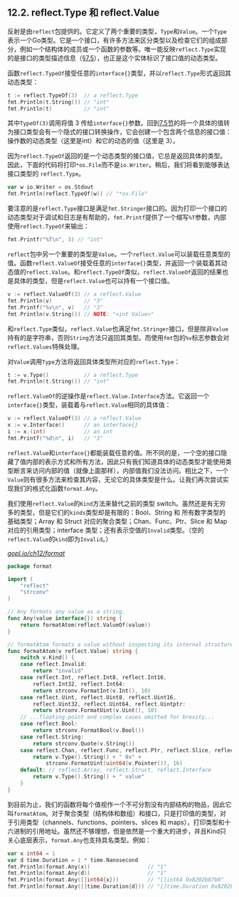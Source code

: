 ## 12.2. reflect.Type 和 reflect.Value

反射是由`reflect`包提供的。它定义了两个重要的类型，`Type`和`Value`。一个`Type`表示一个Go类型。它是一个接口，有许多方法来区分类型以及检查它们的组成部分，例如一个结构体的成员或一个函数的参数等。唯一能反映`reflect.Type`实现的是接口的类型描述信息（[§7.5](7.5.%20接口值)），也正是这个实体标识了接口值的动态类型。

函数`reflect.TypeOf`接受任意的`interface{}`类型，并以`reflect.Type`形式返回其动态类型：

```Go
t := reflect.TypeOf(3)  // a reflect.Type
fmt.Println(t.String()) // "int"
fmt.Println(t)          // "int"
```

其中`TypeOf(3)`调用将值 3 传给`interface{}`参数。回到[7.5节](7.5.%20接口值)的将一个具体的值转为接口类型会有一个隐式的接口转换操作，它会创建一个包含两个信息的接口值：操作数的动态类型（这里是int）和它的动态的值（这里是 3）。

因为`reflect.TypeOf`返回的是一个动态类型的接口值，它总是返回具体的类型。因此，下面的代码将打印`*os.File`而不是`io.Writer`。稍后，我们将看到能够表达接口类型的 `reflect.Type`。

```Go
var w io.Writer = os.Stdout
fmt.Println(reflect.TypeOf(w)) // "*os.File"
```

要注意的是`reflect.Type`接口是满足`fmt.Stringer`接口的。因为打印一个接口的动态类型对于调试和日志是有帮助的，`fmt.Printf`提供了一个缩写`%T`参数，内部使用`reflect.TypeOf`来输出：

```Go
fmt.Printf("%T\n", 3) // "int"
```

`reflect`包中另一个重要的类型是`Value`。一个`reflect.Value`可以装载任意类型的值。函数`reflect.ValueOf`接受任意的`interface{}`类型，并返回一个装载着其动态值的`reflect.Value`。和`reflect.TypeOf`类似，`reflect.ValueOf`返回的结果也是具体的类型，但是`reflect.Value`也可以持有一个接口值。

```Go
v := reflect.ValueOf(3) // a reflect.Value
fmt.Println(v)          // "3"
fmt.Printf("%v\n", v)   // "3"
fmt.Println(v.String()) // NOTE: "<int Value>"
```

和`reflect.Type`类似，`reflect.Value`也满足`fmt.Stringer`接口，但是除非`Value`持有的是字符串，否则`String`方法只返回其类型。而使用`fmt`包的`%v`标志参数会对`reflect.Values`特殊处理。

对`Value`调用`Type`方法将返回具体类型所对应的`reflect.Type`：

```Go
t := v.Type()           // a reflect.Type
fmt.Println(t.String()) // "int"
```

`reflect.ValueOf`的逆操作是`reflect.Value.Interface`方法。它返回一个`interface{}`类型，装载着与`reflect.Value`相同的具体值：

```Go
v := reflect.ValueOf(3) // a reflect.Value
x := v.Interface()      // an interface{}
i := x.(int)            // an int
fmt.Printf("%d\n", i)   // "3"
```

`reflect.Value`和`interface{}`都能装载任意的值。所不同的是，一个空的接口隐藏了值内部的表示方式和所有方法，因此只有我们知道具体的动态类型才能使用类型断言来访问内部的值（就像上面那样），内部值我们没法访问。相比之下，一个`Value`则有很多方法来检查其内容，无论它的具体类型是什么。让我们再次尝试实现我们的格式化函数`format.Any`。

我们使用`reflect.Value`的`Kind`方法来替代之前的类型 switch。虽然还是有无穷多的类型，但是它们的`kinds`类型却是有限的：Bool、String 和 所有数字类型的基础类型；Array 和 Struct 对应的聚合类型；Chan、Func、Ptr、Slice 和 Map 对应的引用类型；interface 类型；还有表示空值的`Invalid`类型。（空的`reflect.Value`的`kind`即为`Invalid`。）

<u><i>gopl.io/ch12/format</i></u>
```Go
package format

import (
	"reflect"
	"strconv"
)

// Any formats any value as a string.
func Any(value interface{}) string {
	return formatAtom(reflect.ValueOf(value))
}

// formatAtom formats a value without inspecting its internal structure.
func formatAtom(v reflect.Value) string {
	switch v.Kind() {
	case reflect.Invalid:
		return "invalid"
	case reflect.Int, reflect.Int8, reflect.Int16,
		reflect.Int32, reflect.Int64:
		return strconv.FormatInt(v.Int(), 10)
	case reflect.Uint, reflect.Uint8, reflect.Uint16,
		reflect.Uint32, reflect.Uint64, reflect.Uintptr:
		return strconv.FormatUint(v.Uint(), 10)
	// ...floating-point and complex cases omitted for brevity...
	case reflect.Bool:
		return strconv.FormatBool(v.Bool())
	case reflect.String:
		return strconv.Quote(v.String())
	case reflect.Chan, reflect.Func, reflect.Ptr, reflect.Slice, reflect.Map:
		return v.Type().String() + " 0x" +
			strconv.FormatUint(uint64(v.Pointer()), 16)
	default: // reflect.Array, reflect.Struct, reflect.Interface
		return v.Type().String() + " value"
	}
}
```

到目前为止，我们的函数将每个值视作一个不可分割没有内部结构的物品，因此它叫`formatAtom`。对于聚合类型（结构体和数组）和接口，只是打印值的类型，对于引用类型（channels、functions、pointers、slices 和 maps），打印类型和十六进制的引用地址。虽然还不够理想，但是依然是一个重大的进步，并且Kind只关心底层表示，`format.Any`也支持具名类型。例如：

```Go
var x int64 = 1
var d time.Duration = 1 * time.Nanosecond
fmt.Println(format.Any(x))                  // "1"
fmt.Println(format.Any(d))                  // "1"
fmt.Println(format.Any([]int64{x}))         // "[]int64 0x8202b87b0"
fmt.Println(format.Any([]time.Duration{d})) // "[]time.Duration 0x8202b87e0"
```

